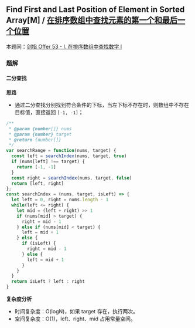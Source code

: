## Find First and Last Position of Element in Sorted Array[M] / [在排序数组中查找元素的第一个和最后一个位置](https://leetcode-cn.com/problems/find-first-and-last-position-of-element-in-sorted-array/)

本题同：[剑指 Offer 53 - I. 在排序数组中查找数字 I](https://leetcode-cn.com/problems/zai-pai-xu-shu-zu-zhong-cha-zhao-shu-zi-lcof/)

### 题解
#### 二分查找
**思路**
+ 通过二分查找分别找到符合条件的下标，当左下标不存在时，则数组中不存在目标值，直接返回 `[-1, -1]`；

```js
/**
 * @param {number[]} nums
 * @param {number} target
 * @return {number[]}
 */
var searchRange = function(nums, target) {
  const left = searchIndex(nums, target, true)
  if (nums[left] !== target) {
    return [-1, -1]
  }
  const right = searchIndex(nums, target, false)
  return [left, right]
};
const searchIndex = (nums, target, isLeft) => {
  let left = 0, right = nums.length - 1
  while(left <= right) {
    let mid = (left + right) >> 1
    if (nums[mid] > target) {
      right = mid - 1
    } else if (nums[mid] < target) {
      left = mid + 1
    } else {
      if (isLeft) {
        right = mid - 1
      } else {
        left = mid + 1
      }
    }
  }
  return isLeft ? left : right
}
```

**复杂度分析**
+ 时间复杂度：O(logN)，如果 target 存在，执行两次。
+ 空间复杂度：O(1)，left、right、mid 占用常量空间。